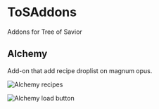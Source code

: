 # ToSAddons
Addons for Tree of Savior

## Alchemy

Add-on that add recipe droplist on magnum opus.

![Alchemy recipes](https://raw.githubusercontent.com/zak1ck/ToSAddons/master/img/output_Hzl4f3.gif)

![Alchemy load button](https://raw.githubusercontent.com/zak1ck/ToSAddons/master/img/output_OOpJiQ.gif)
